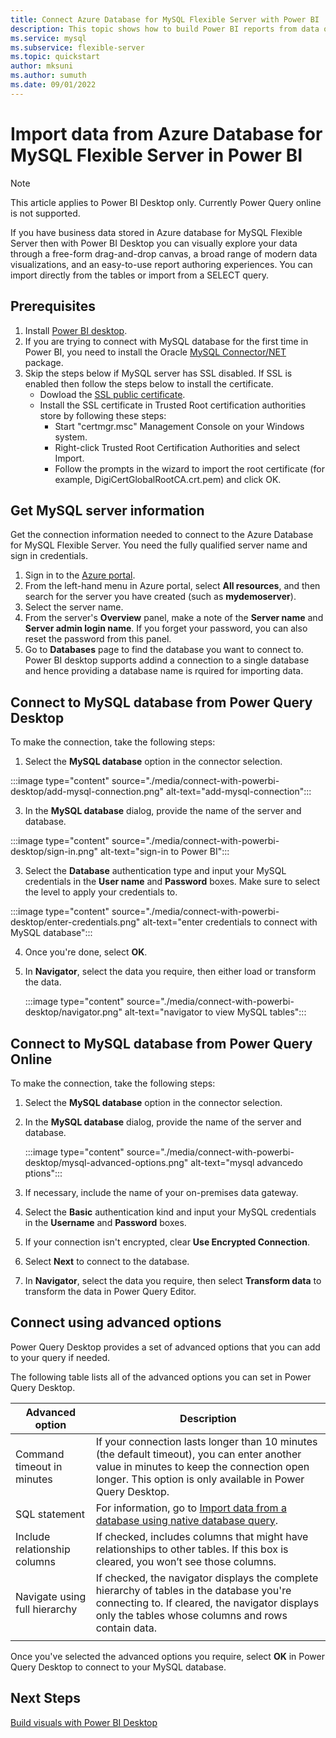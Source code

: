```yaml
---
title: Connect Azure Database for MySQL Flexible Server with Power BI 
description: This topic shows how to build Power BI reports from data on your Azure Database for MySQL Flexible Server.
ms.service: mysql
ms.subservice: flexible-server
ms.topic: quickstart
author: mksuni
ms.author: sumuth
ms.date: 09/01/2022
---
```


# Import data from Azure Database for MySQL Flexible Server in Power BI 

>[!NOTE]
> This article applies to Power BI Desktop only. Currently Power Query online is not supported. 

If you have business data stored in Azure database for MySQL Flexible Server then with Power BI Desktop you can visually explore your data through a free-form drag-and-drop canvas, a broad range of modern data visualizations, and an easy-to-use report authoring experiences. You can import directly from the tables or import from a SELECT query. 

## Prerequisites

1. Install [Power BI desktop](https://aka.ms/pbidesktopstore).
2. If you are trying to connect with MySQL database for the first time in Power BI, you need to install the Oracle [MySQL Connector/NET](https://dev.mysql.com/downloads/connector/net/) package.
3. Skip the steps below if MySQL server has SSL disabled. If SSL is enabled then follow the steps below to install the certificate. 
   - Dowload the [SSL public certificate](https://dl.cacerts.digicert.com/DigiCertGlobalRootCA.crt.pem). 
   - Install the SSL certificate in Trusted Root certification authorities store by following these steps: 
      - Start "certmgr.msc" Management Console on your Windows system.
      - Right-click Trusted Root Certification Authorities and select Import. 
      - Follow the prompts in the wizard to import the root certificate (for example, DigiCertGlobalRootCA.crt.pem) and click OK.
    
## Get MySQL server information

Get the connection information needed to connect to the Azure Database for MySQL Flexible Server. You need the fully qualified server name and sign in credentials.

1. Sign in to the [Azure portal](https://portal.azure.com/).
2. From the left-hand menu in Azure portal, select **All resources**, and then search for the server you have created (such as **mydemoserver**).
3. Select the server name.
4. From the server's **Overview** panel, make a note of the **Server name** and **Server admin login name**. If you forget your password, you can also reset the password from this panel.
5. Go to **Databases** page to find the database you want to connect to. Power BI desktop supports addind a connection to a single database and hence providing a database name is rquired for importing data. 

## Connect to MySQL database from Power Query Desktop

To make the connection, take the following steps:
 
1. Select the **MySQL database** option in the connector selection.

:::image type="content" source="./media/connect-with-powerbi-desktop/add-mysql-connection.png" alt-text="add-mysql-connection":::

3. In the **MySQL database** dialog, provide the name of the server and database. 

  :::image type="content" source="./media/connect-with-powerbi-desktop/sign-in.png" alt-text="sign-in to Power BI":::

3. Select the **Database** authentication type and input your MySQL credentials in the **User name** and **Password** boxes. Make sure to select the level to apply your credentials to.

  :::image type="content" source="./media/connect-with-powerbi-desktop/enter-credentials.png" alt-text="enter credentials to connect with MySQL database"::: 

4. Once you're done, select **OK**.

5. In **Navigator**, select the data you require, then either load or transform the data.

   :::image type="content" source="./media/connect-with-powerbi-desktop/navigator.png" alt-text="navigator to view MySQL tables"::: 
   
## Connect to MySQL database from Power Query Online

To make the connection, take the following steps:

1. Select the **MySQL database** option in the connector selection.
 
2. In the **MySQL database** dialog, provide the name of the server and database.  

    :::image type="content" source="./media/connect-with-powerbi-desktop/mysql-advanced-options.png" alt-text="mysql advancedo ptions"::: 

3. If necessary, include the name of your on-premises data gateway.

4. Select the **Basic** authentication kind and input your MySQL credentials in the **Username** and **Password** boxes.

5. If your connection isn't encrypted, clear **Use Encrypted Connection**.

5. Select **Next** to connect to the database.

6. In **Navigator**, select the data you require, then select **Transform data** to transform the data in Power Query Editor.

## Connect using advanced options

Power Query Desktop provides a set of advanced options that you can add to your query if needed.

The following table lists all of the advanced options you can set in Power Query Desktop.

| Advanced option	| Description |
| --------------- | ----------- |
| Command timeout in minutes | If your connection lasts longer than 10 minutes (the default timeout), you can enter another value in minutes to keep the connection open longer. This option is only available in Power Query Desktop. |
| SQL statement | For information, go to [Import data from a database using native database query](https://docs.microsoft.com/power-query/native-database-query). |
| Include relationship columns | If checked, includes columns that might have relationships to other tables. If this box is cleared, you won’t see those columns. |
| Navigate using full hierarchy | If checked, the navigator displays the complete hierarchy of tables in the database you're connecting to. If cleared, the navigator displays only the tables whose columns and rows contain data. |
| | |

Once you've selected the advanced options you require, select **OK** in Power Query Desktop to connect to your MySQL database.

## Next Steps
[Build visuals with Power BI Desktop](https://docs.microsoft.com/power-bi/fundamentals/desktop-what-is-desktop)

